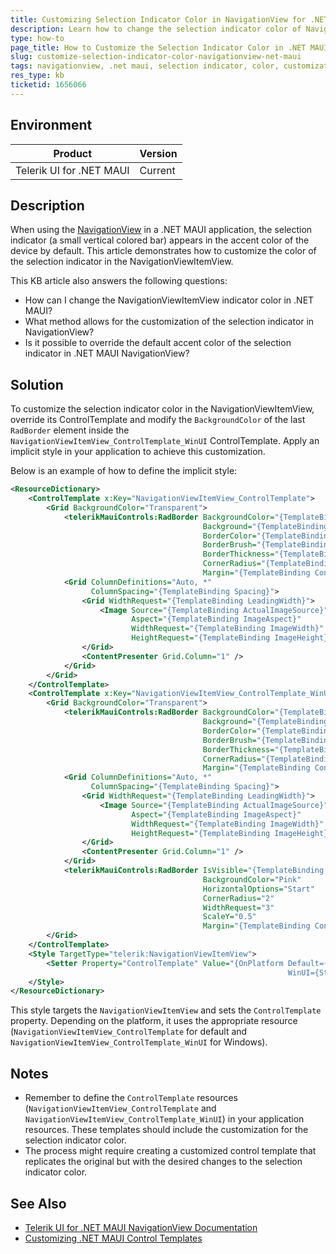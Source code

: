 ```yaml
---
title: Customizing Selection Indicator Color in NavigationView for .NET MAUI on Windows
description: Learn how to change the selection indicator color of NavigationViewItemView in .NET MAUI NavigationView on Windows.
type: how-to
page_title: How to Customize the Selection Indicator Color in .NET MAUI NavigationView on Windows
slug: customize-selection-indicator-color-navigationview-net-maui
tags: navigationview, .net maui, selection indicator, color, customization
res_type: kb
ticketid: 1656066
---
```


## Environment

| Product | Version |
| --- | --- |
| Telerik UI for .NET MAUI | Current |

## Description

When using the [NavigationView](https://docs.telerik.com/devtools/maui/controls/navigationview/overview) in a .NET MAUI application, the selection indicator (a small vertical colored bar) appears in the accent color of the device by default. This article demonstrates how to customize the color of the selection indicator in the NavigationViewItemView.

This KB article also answers the following questions:
- How can I change the NavigationViewItemView indicator color in .NET MAUI?
- What method allows for the customization of the selection indicator in NavigationView?
- Is it possible to override the default accent color of the selection indicator in .NET MAUI NavigationView?

## Solution

To customize the selection indicator color in the NavigationViewItemView, override its ControlTemplate and modify the `BackgroundColor` of the last `RadBorder` element inside the `NavigationViewItemView_ControlTemplate_WinUI` ControlTemplate. Apply an implicit style in your application to achieve this customization.

Below is an example of how to define the implicit style:

```xml
<ResourceDictionary>
	<ControlTemplate x:Key="NavigationViewItemView_ControlTemplate">
		<Grid BackgroundColor="Transparent">
			<telerikMauiControls:RadBorder BackgroundColor="{TemplateBinding BackgroundColor}"
										   Background="{TemplateBinding Background}"
										   BorderColor="{TemplateBinding BorderColor}"
										   BorderBrush="{TemplateBinding BorderBrush}"
										   BorderThickness="{TemplateBinding BorderThickness}"
										   CornerRadius="{TemplateBinding CornerRadius}"
										   Margin="{TemplateBinding ContentPadding}" />
			<Grid ColumnDefinitions="Auto, *"
				  ColumnSpacing="{TemplateBinding Spacing}">
				<Grid WidthRequest="{TemplateBinding LeadingWidth}">
					<Image Source="{TemplateBinding ActualImageSource}"
						   Aspect="{TemplateBinding ImageAspect}"
						   WidthRequest="{TemplateBinding ImageWidth}"
						   HeightRequest="{TemplateBinding ImageHeight}" />
				</Grid>
				<ContentPresenter Grid.Column="1" />
			</Grid>
		</Grid>
	</ControlTemplate>
	<ControlTemplate x:Key="NavigationViewItemView_ControlTemplate_WinUI">
		<Grid BackgroundColor="Transparent">
			<telerikMauiControls:RadBorder BackgroundColor="{TemplateBinding BackgroundColor}"
										   Background="{TemplateBinding Background}"
										   BorderColor="{TemplateBinding BorderColor}"
										   BorderBrush="{TemplateBinding BorderBrush}"
										   BorderThickness="{TemplateBinding BorderThickness}"
										   CornerRadius="{TemplateBinding CornerRadius}"
										   Margin="{TemplateBinding ContentPadding}" />
			<Grid ColumnDefinitions="Auto, *"
				  ColumnSpacing="{TemplateBinding Spacing}">
				<Grid WidthRequest="{TemplateBinding LeadingWidth}">
					<Image Source="{TemplateBinding ActualImageSource}"
						   Aspect="{TemplateBinding ImageAspect}"
						   WidthRequest="{TemplateBinding ImageWidth}"
						   HeightRequest="{TemplateBinding ImageHeight}" />
				</Grid>
				<ContentPresenter Grid.Column="1" />
			</Grid>
			<telerikMauiControls:RadBorder IsVisible="{TemplateBinding IsSelected}"
										   BackgroundColor="Pink"
										   HorizontalOptions="Start"
										   CornerRadius="2"
										   WidthRequest="3"
										   ScaleY="0.5"
										   Margin="{TemplateBinding ContentPadding}" />
		</Grid>
	</ControlTemplate>
	<Style TargetType="telerik:NavigationViewItemView">
		<Setter Property="ControlTemplate" Value="{OnPlatform Default={StaticResource NavigationViewItemView_ControlTemplate}, 
															  WinUI={StaticResource NavigationViewItemView_ControlTemplate_WinUI}}" />
	</Style>
</ResourceDictionary>
```

This style targets the `NavigationViewItemView` and sets the `ControlTemplate` property. Depending on the platform, it uses the appropriate resource (`NavigationViewItemView_ControlTemplate` for default and `NavigationViewItemView_ControlTemplate_WinUI` for Windows).

## Notes

- Remember to define the `ControlTemplate` resources (`NavigationViewItemView_ControlTemplate` and `NavigationViewItemView_ControlTemplate_WinUI`) in your application resources. These templates should include the customization for the selection indicator color.
- The process might require creating a customized control template that replicates the original but with the desired changes to the selection indicator color.

## See Also

- [Telerik UI for .NET MAUI NavigationView Documentation](https://docs.telerik.com/devtools/maui/controls/navigationview/overview)
- [Customizing .NET MAUI Control Templates](https://docs.microsoft.com/en-us/dotnet/maui/fundamentals/control-templates)

